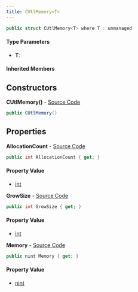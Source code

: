 ```yaml
---
title: CUtlMemory<T>
---
```


```csharp
public struct CUtlMemory<T> where T : unmanaged
```

#### Type Parameters

- **T**: 

#### Inherited Members

## Constructors

**CUtlMemory()** - [Source Code](https://github.com/swiftly-solution/swiftlys2/blob/main/managed/src/SwiftlyS2.Shared/Natives/Structs/CUtlMemory.cs#L14)

```csharp
public CUtlMemory()
```

## Properties

**AllocationCount** - [Source Code](https://github.com/swiftly-solution/swiftlys2/blob/main/managed/src/SwiftlyS2.Shared/Natives/Structs/CUtlMemory.cs#L26)

```csharp
public int AllocationCount { get; }
```

#### Property Value

- [int](https://learn.microsoft.com/dotnet/api/system.int32)

**GrowSize** - [Source Code](https://github.com/swiftly-solution/swiftlys2/blob/main/managed/src/SwiftlyS2.Shared/Natives/Structs/CUtlMemory.cs#L28)

```csharp
public int GrowSize { get; }
```

#### Property Value

- [int](https://learn.microsoft.com/dotnet/api/system.int32)

**Memory** - [Source Code](https://github.com/swiftly-solution/swiftlys2/blob/main/managed/src/SwiftlyS2.Shared/Natives/Structs/CUtlMemory.cs#L24)

```csharp
public nint Memory { get; }
```

#### Property Value

- [nint](https://learn.microsoft.com/dotnet/api/system.intptr)

